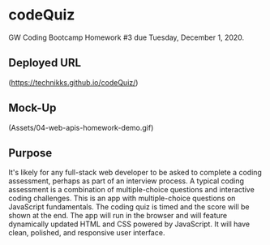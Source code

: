 # codeQuiz
GW Coding Bootcamp Homework #3 due Tuesday, December 1, 2020.

## Deployed URL
(https://technikks.github.io/codeQuiz/)

## Mock-Up
(Assets/04-web-apis-homework-demo.gif)

## Purpose
It's likely for any full-stack web developer to be asked to complete a coding assessment, perhaps as part of an interview process. A typical coding assessment is a combination of multiple-choice questions and interactive coding challenges. This is an app with multiple-choice questions on JavaScript fundamentals. The coding quiz is timed and the score will be shown at the end. The app will run in the browser and will feature dynamically updated HTML and CSS powered by JavaScript. It will have clean, polished, and responsive user interface. 


